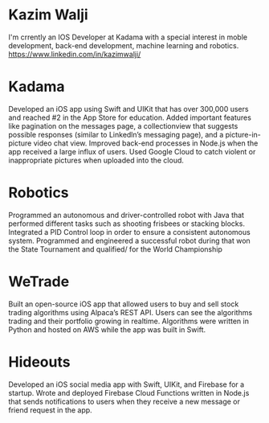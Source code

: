 # Kazim Walji

I'm crrently an IOS Developer at Kadama with a special interest in moble development, back-end development, machine learning and robotics. 
https://www.linkedin.com/in/kazimwalji/

# Kadama
Developed an iOS app using Swift and UIKit that has over 300,000 users and reached #2 in the App
Store for education. Added important features like pagination on the messages page, a collectionview that suggests
possible responses (similar to Linkedln’s messaging page), and a picture-in-picture video chat view. Improved back-end processes in Node.js when the app received a large influx of users. Used Google Cloud to catch violent or inappropriate pictures when uploaded into the cloud.

# Robotics
Programmed an autonomous and driver-controlled robot with Java that performed different tasks such as shooting frisbees or stacking blocks.
Integrated a PID Control loop in order to ensure a consistent autonomous system. 
Programmed and engineered a successful robot during that won the State Tournament and qualified/
for the World Championship

# WeTrade
Built an open-source iOS app that allowed users to buy and sell stock trading algorithms using
Alpaca’s REST API. 
Users can see the algorithms trading and their portfolio growing in realtime. Algorithms were written in Python and hosted on AWS while the app was built in Swift.

# Hideouts
Developed an iOS social media app with Swift, UIKit, and Firebase for a startup. Wrote and deployed Firebase Cloud Functions written in Node.js that sends notifications to users when they receive a new message or friend request in the app.
